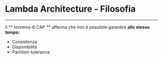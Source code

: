 # Lambda Architecture - Filosofia

---

Il ** teorema di CAP ** afferma che non è possibile garantire **allo stesso tempo:**

* Consistenza
* Disponibilità
* Partition-tolerance



